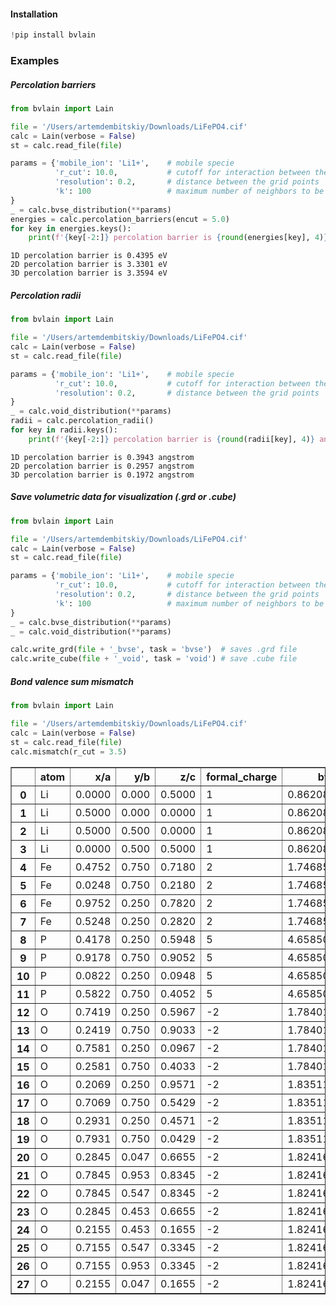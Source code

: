 #### Installation


```python
!pip install bvlain
```

### Examples

##### Percolation barriers


```python
from bvlain import Lain

file = '/Users/artemdembitskiy/Downloads/LiFePO4.cif'
calc = Lain(verbose = False)
st = calc.read_file(file)

params = {'mobile_ion': 'Li1+',    # mobile specie
		  'r_cut': 10.0,           # cutoff for interaction between the mobile species and framework
		  'resolution': 0.2,	   # distance between the grid points
		  'k': 100                 # maximum number of neighbors to be collected for each point
}
_ = calc.bvse_distribution(**params)
energies = calc.percolation_barriers(encut = 5.0)
for key in energies.keys():
    print(f'{key[-2:]} percolation barrier is {round(energies[key], 4)} eV')
```

    1D percolation barrier is 0.4395 eV
    2D percolation barrier is 3.3301 eV
    3D percolation barrier is 3.3594 eV


##### Percolation radii


```python
from bvlain import Lain

file = '/Users/artemdembitskiy/Downloads/LiFePO4.cif'
calc = Lain(verbose = False)
st = calc.read_file(file)

params = {'mobile_ion': 'Li1+',    # mobile specie
		  'r_cut': 10.0,           # cutoff for interaction between the mobile species and framework
		  'resolution': 0.2,	   # distance between the grid points
}
_ = calc.void_distribution(**params)
radii = calc.percolation_radii()
for key in radii.keys():
    print(f'{key[-2:]} percolation barrier is {round(radii[key], 4)} angstrom')
```

    1D percolation barrier is 0.3943 angstrom
    2D percolation barrier is 0.2957 angstrom
    3D percolation barrier is 0.1972 angstrom


##### Save volumetric data for visualization (.grd or .cube)


```python
from bvlain import Lain

file = '/Users/artemdembitskiy/Downloads/LiFePO4.cif'
calc = Lain(verbose = False)
st = calc.read_file(file)

params = {'mobile_ion': 'Li1+',    # mobile specie
		  'r_cut': 10.0,           # cutoff for interaction between the mobile species and framework
		  'resolution': 0.2,	   # distance between the grid points
		  'k': 100                 # maximum number of neighbors to be collected for each point
}
_ = calc.bvse_distribution(**params)
_ = calc.void_distribution(**params)

calc.write_grd(file + '_bvse', task = 'bvse')  # saves .grd file
calc.write_cube(file + '_void', task = 'void') # save .cube file
```

##### Bond valence sum mismatch


```python
from bvlain import Lain

file = '/Users/artemdembitskiy/Downloads/LiFePO4.cif'
calc = Lain(verbose = False)
st = calc.read_file(file)
calc.mismatch(r_cut = 3.5)
```




<div>
<style scoped>
    .dataframe tbody tr th:only-of-type {
        vertical-align: middle;
    }

    .dataframe tbody tr th {
        vertical-align: top;
    }

    .dataframe thead th {
        text-align: right;
    }
</style>
<table border="1" class="dataframe">
  <thead>
    <tr style="text-align: right;">
      <th></th>
      <th>atom</th>
      <th>x/a</th>
      <th>y/b</th>
      <th>z/c</th>
      <th>formal_charge</th>
      <th>bvs</th>
      <th>mismatch</th>
    </tr>
  </thead>
  <tbody>
    <tr>
      <th>0</th>
      <td>Li</td>
      <td>0.0000</td>
      <td>0.000</td>
      <td>0.5000</td>
      <td>1</td>
      <td>0.862089</td>
      <td>-0.137911</td>
    </tr>
    <tr>
      <th>1</th>
      <td>Li</td>
      <td>0.5000</td>
      <td>0.000</td>
      <td>0.0000</td>
      <td>1</td>
      <td>0.862089</td>
      <td>-0.137911</td>
    </tr>
    <tr>
      <th>2</th>
      <td>Li</td>
      <td>0.5000</td>
      <td>0.500</td>
      <td>0.0000</td>
      <td>1</td>
      <td>0.862089</td>
      <td>-0.137911</td>
    </tr>
    <tr>
      <th>3</th>
      <td>Li</td>
      <td>0.0000</td>
      <td>0.500</td>
      <td>0.5000</td>
      <td>1</td>
      <td>0.862089</td>
      <td>-0.137911</td>
    </tr>
    <tr>
      <th>4</th>
      <td>Fe</td>
      <td>0.4752</td>
      <td>0.750</td>
      <td>0.7180</td>
      <td>2</td>
      <td>1.746855</td>
      <td>-0.253145</td>
    </tr>
    <tr>
      <th>5</th>
      <td>Fe</td>
      <td>0.0248</td>
      <td>0.750</td>
      <td>0.2180</td>
      <td>2</td>
      <td>1.746855</td>
      <td>-0.253145</td>
    </tr>
    <tr>
      <th>6</th>
      <td>Fe</td>
      <td>0.9752</td>
      <td>0.250</td>
      <td>0.7820</td>
      <td>2</td>
      <td>1.746855</td>
      <td>-0.253145</td>
    </tr>
    <tr>
      <th>7</th>
      <td>Fe</td>
      <td>0.5248</td>
      <td>0.250</td>
      <td>0.2820</td>
      <td>2</td>
      <td>1.746855</td>
      <td>-0.253145</td>
    </tr>
    <tr>
      <th>8</th>
      <td>P</td>
      <td>0.4178</td>
      <td>0.250</td>
      <td>0.5948</td>
      <td>5</td>
      <td>4.658508</td>
      <td>-0.341492</td>
    </tr>
    <tr>
      <th>9</th>
      <td>P</td>
      <td>0.9178</td>
      <td>0.750</td>
      <td>0.9052</td>
      <td>5</td>
      <td>4.658508</td>
      <td>-0.341492</td>
    </tr>
    <tr>
      <th>10</th>
      <td>P</td>
      <td>0.0822</td>
      <td>0.250</td>
      <td>0.0948</td>
      <td>5</td>
      <td>4.658508</td>
      <td>-0.341492</td>
    </tr>
    <tr>
      <th>11</th>
      <td>P</td>
      <td>0.5822</td>
      <td>0.750</td>
      <td>0.4052</td>
      <td>5</td>
      <td>4.658508</td>
      <td>-0.341492</td>
    </tr>
    <tr>
      <th>12</th>
      <td>O</td>
      <td>0.7419</td>
      <td>0.250</td>
      <td>0.5967</td>
      <td>-2</td>
      <td>1.784017</td>
      <td>-0.215983</td>
    </tr>
    <tr>
      <th>13</th>
      <td>O</td>
      <td>0.2419</td>
      <td>0.750</td>
      <td>0.9033</td>
      <td>-2</td>
      <td>1.784017</td>
      <td>-0.215983</td>
    </tr>
    <tr>
      <th>14</th>
      <td>O</td>
      <td>0.7581</td>
      <td>0.250</td>
      <td>0.0967</td>
      <td>-2</td>
      <td>1.784017</td>
      <td>-0.215983</td>
    </tr>
    <tr>
      <th>15</th>
      <td>O</td>
      <td>0.2581</td>
      <td>0.750</td>
      <td>0.4033</td>
      <td>-2</td>
      <td>1.784017</td>
      <td>-0.215983</td>
    </tr>
    <tr>
      <th>16</th>
      <td>O</td>
      <td>0.2069</td>
      <td>0.250</td>
      <td>0.9571</td>
      <td>-2</td>
      <td>1.835110</td>
      <td>-0.164890</td>
    </tr>
    <tr>
      <th>17</th>
      <td>O</td>
      <td>0.7069</td>
      <td>0.750</td>
      <td>0.5429</td>
      <td>-2</td>
      <td>1.835110</td>
      <td>-0.164890</td>
    </tr>
    <tr>
      <th>18</th>
      <td>O</td>
      <td>0.2931</td>
      <td>0.250</td>
      <td>0.4571</td>
      <td>-2</td>
      <td>1.835110</td>
      <td>-0.164890</td>
    </tr>
    <tr>
      <th>19</th>
      <td>O</td>
      <td>0.7931</td>
      <td>0.750</td>
      <td>0.0429</td>
      <td>-2</td>
      <td>1.835110</td>
      <td>-0.164890</td>
    </tr>
    <tr>
      <th>20</th>
      <td>O</td>
      <td>0.2845</td>
      <td>0.047</td>
      <td>0.6655</td>
      <td>-2</td>
      <td>1.824162</td>
      <td>-0.175838</td>
    </tr>
    <tr>
      <th>21</th>
      <td>O</td>
      <td>0.7845</td>
      <td>0.953</td>
      <td>0.8345</td>
      <td>-2</td>
      <td>1.824162</td>
      <td>-0.175838</td>
    </tr>
    <tr>
      <th>22</th>
      <td>O</td>
      <td>0.7845</td>
      <td>0.547</td>
      <td>0.8345</td>
      <td>-2</td>
      <td>1.824162</td>
      <td>-0.175838</td>
    </tr>
    <tr>
      <th>23</th>
      <td>O</td>
      <td>0.2845</td>
      <td>0.453</td>
      <td>0.6655</td>
      <td>-2</td>
      <td>1.824162</td>
      <td>-0.175838</td>
    </tr>
    <tr>
      <th>24</th>
      <td>O</td>
      <td>0.2155</td>
      <td>0.453</td>
      <td>0.1655</td>
      <td>-2</td>
      <td>1.824162</td>
      <td>-0.175838</td>
    </tr>
    <tr>
      <th>25</th>
      <td>O</td>
      <td>0.7155</td>
      <td>0.547</td>
      <td>0.3345</td>
      <td>-2</td>
      <td>1.824162</td>
      <td>-0.175838</td>
    </tr>
    <tr>
      <th>26</th>
      <td>O</td>
      <td>0.7155</td>
      <td>0.953</td>
      <td>0.3345</td>
      <td>-2</td>
      <td>1.824162</td>
      <td>-0.175838</td>
    </tr>
    <tr>
      <th>27</th>
      <td>O</td>
      <td>0.2155</td>
      <td>0.047</td>
      <td>0.1655</td>
      <td>-2</td>
      <td>1.824162</td>
      <td>-0.175838</td>
    </tr>
  </tbody>
</table>
</div>


